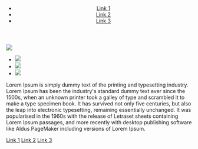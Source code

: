 <!DOCTYPE html>
<html>
    <!--Note: head is all of the prerequisite information about the webpage-->
    <head>
        <link rel="apple-touch-icon" sizes="180x180" href="/apple-touch-icon.png">
        <link rel="icon" type="image/png" sizes="32x32" href="/favicon-32x32.png">
        <link rel="icon" type="image/png" sizes="16x16" href="/favicon-16x16.png">
        <link rel="manifest" href="/site.webmanifest">
        <title>Welcome to the Cayman Islands!</title>
    </head>
<body>
    <!-- All of the page content goes in the body-->
    <header>
        <h1><a href="https://d2gg9evh47fn9z.cloudfront.net/800px_COLOURBOX20822506.jpg"></a></h1>
            <nav>
                <ul>
                    <!--If the website is unknown enter # or /as a placeholder, which
                     will just take you back to the homepage when clicked-->
                    <li> <a href="#">Link 1</a></li>
                    <li> <a href="#">Link 2</a></li>
                    <li> <a href="#">Link 3</a></li>
                </ul>
            </nav>
    </header>
    <main>
        <img src="http://placehold.it/960x450">
         <ul>
            <li><img src="http://placehold.it/300x150"></li>
            <li><img src="http://placehold.it/300x150"></li>
            <li><img src="http://placehold.it/300x150"></li>
         </ul>
    </main>
    <section>
        <p>
            Lorem Ipsum is simply dummy text of the printing and typesetting industry. Lorem Ipsum has been the industry's standard dummy text ever since the 1500s, when an unknown printer took a galley of type and scrambled it to make a type specimen book. It has survived not only five centuries, but also the leap into electronic typesetting, remaining essentially unchanged. It was popularised in the 1960s with the release of Letraset sheets containing Lorem Ipsum passages, and more recently with desktop publishing software like Aldus PageMaker including versions of Lorem Ipsum.
        </p>
    </section> 
</body>

<footer><a href="#">Link 1</a></li> <a href="#">Link 2</a></li> <a href="#">Link 3</a></li>
</footer>
</html>
